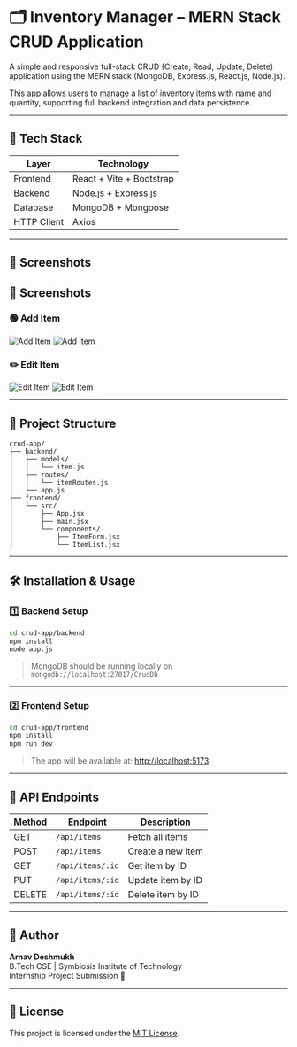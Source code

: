 # 🗂️ Inventory Manager – MERN Stack CRUD Application

A simple and responsive full-stack CRUD (Create, Read, Update, Delete) application using the MERN stack (MongoDB, Express.js, React.js, Node.js).

This app allows users to manage a list of inventory items with name and quantity, supporting full backend integration and data persistence.

---

## 🚀 Tech Stack

| Layer       | Technology            |
|-------------|------------------------|
| Frontend    | React + Vite + Bootstrap |
| Backend     | Node.js + Express.js   |
| Database    | MongoDB + Mongoose     |
| HTTP Client | Axios                  |

---

## 📸 Screenshots

## 📸 Screenshots

### 🟢 Add Item
![Add Item](./screenshots/add-item.png)
![Add Item](./screenshots/add-item1.png)

### ✏️ Edit Item
![Edit Item](./screenshots/edit-item.png)
![Edit Item](./screenshots/edit-item1.png)


---

## 📁 Project Structure

```
crud-app/
├── backend/
│   ├── models/
│   │   └── item.js
│   ├── routes/
│   │   └── itemRoutes.js
│   └── app.js
├── frontend/
│   └── src/
│       ├── App.jsx
│       ├── main.jsx
│       └── components/
│           ├── ItemForm.jsx
│           └── ItemList.jsx
```

---

## 🛠️ Installation & Usage

### 1️⃣ Backend Setup

```bash
cd crud-app/backend
npm install
node app.js
```

> MongoDB should be running locally on `mongodb://localhost:27017/CrudDb`

---

### 2️⃣ Frontend Setup

```bash
cd crud-app/frontend
npm install
npm run dev
```

> The app will be available at: [http://localhost:5173](http://localhost:5173)

---

## 🔁 API Endpoints

| Method | Endpoint              | Description          |
|--------|------------------------|----------------------|
| GET    | `/api/items`          | Fetch all items      |
| POST   | `/api/items`          | Create a new item    |
| GET    | `/api/items/:id`      | Get item by ID       |
| PUT    | `/api/items/:id`      | Update item by ID    |
| DELETE | `/api/items/:id`      | Delete item by ID    |

---

## 📄 Author

**Arnav Deshmukh**  
B.Tech CSE | Symbiosis Institute of Technology  
Internship Project Submission 💼

---

## 📝 License

This project is licensed under the [MIT License](LICENSE).
